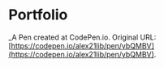 # Portfolio
 _A Pen created at CodePen.io. Original URL: [https://codepen.io/alex21lib/pen/ybQMBV](https://codepen.io/alex21lib/pen/ybQMBV).

 